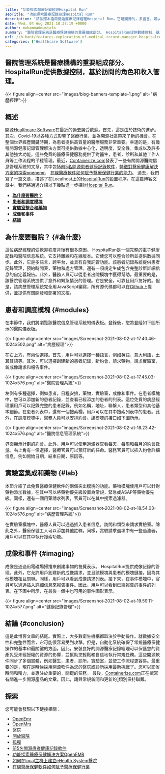 ```yaml
---
title: "功能探索醫療記錄經理Hospital Run" 
seoTitle: "功能探索醫療記錄經理Hospital Run" 
description: "請按照本指南開始醫療記錄經理Hospital Run。它是開源的，多語言，可以自動化許多重要的過程。" 
date: Wed, 04 Aug 2021 18:37:19 +0000
author: muhammadmustafa
summary: "醫院管理系統是醫療保健機構的重要組成部分。 HospitalRun提供數據控制，基於訪問的角色和收入管理。" 
url: /zh-hant/features-exploration-of-medical-record-manager-hospitalrun/
categories: ['Healthcare Software']
---
```


## 醫院管理系統是醫療機構的重要組成部分。 HospitalRun提供數據控制，基於訪問的角色和收入管理。

{{< figure align=center src="images/blog-banners-template-1.png" alt="病歷經理">}}


## 概述
開源[Healthcare Software][1]在最近的過去廣受歡迎。首先，這是由於技術的進步。其次，Covid-19以各種方式影響了醫療行業，並為開源社區帶來了新的機會。在整個世界經歷關鍵時期，為患者提供高質量的醫療服務非常重要。幸運的是，有幾種開源健康記錄管理​​解決方案可提供數據中心化，透明度，安全性，集成以及許多其他強大功能。這些免費的醫療保健服務提供了對醫生，患者，診所和其他工作人員等工作流程的平穩管理。最近，[Containerize.com][2]發表了一些有關開源醫院信息管理系統的文章，其中包括[前5名開源患者健康記錄軟件][3]，[特徵對醫療健康解決方案的探索openemr][4]， [在線醫療軟件如何賦予醫療保健行業的能力][5]。
過去，我們寫了一篇文章，描述了在Localhost上的[HospitalRun][6]的設置程序。在這篇博客文章中，我們將通過介紹以下幾點進一步探討[Hospital Run][6]。
  * **[為什麼要醫院？][7]**
  * **[患者和調度模塊][8]**
  * **[實驗室整合和藥物][9]**
  * **[成像和事件][10]**
  * **[結論][11]**

## 為什麼要醫院？   {#為什麼}
這位病歷經理的受歡迎程度背後有很多原因。 HospitalRun是一個完整的電子健康記錄和醫院信息系統。它支持離線和在線版本。它使您可以整合診所並提供數據同步。此外，它是多語言，跨平台，並具有自我託管功能。該患者記錄系統提供患者記錄管理，預約時間表，藥物和處方管理。還有一項規定生成包含完整診斷詳細信息的自定義報告。此外，醫務人員可以從患者出院模塊中獲得幫助。最重要的是，該醫院管理系統提供了意外和緊急情況的管理。它是安全，可靠且用戶友好的。但是，該病歷管理系統完全用JavaScript編寫，所有源代碼都可以在[Github][12]上提供，並提供有關開發和部署的文檔。

## 患者和調度模塊 {#modules}
在本節中，我們將瀏覽該醫院信息管理系統的儀表板。登錄後，您將登陸如下圖所示的醫院儀表板。

{{< figure align=center src="images/Screenshot-2021-08-02-at-17.40.46-1024x502.png" alt="病歷經理">}}

在右上方，有兩個選擇。首先，用戶可以選擇一種語言，例如英語，意大利語，土耳其語等。其次，可以選擇創建新的患者記錄，新約會，請求藥物，請求實驗室，新成像請求和報告事件。

{{< figure align=center src="images/Screenshot-2021-08-02-at-17.45.03-1024x576.png" alt="醫院管理系統">}}

左側有多種選擇，例如患者，日程安排，藥物，實驗室，成像和事件。在患者模塊中，您可以添加新的患者記錄，並查看已經添加的患者的列表。這位免費的病歷經理讓用戶可以記錄完整的患者記錄，例如名稱，地址，聯繫人，患者類型和其他基本細節。在患者列表中，還有一個搜索欄，用戶可以在其中搜索列表中的患者。此外，在調度模塊中，醫務人員可以安排約會。該模塊的接口如下圖所示。

{{< figure align=center src="images/Screenshot-2021-08-02-at-18.23.42-1024x576.png" alt="醫院信息管理系統">}}

界面顯示計劃的約會。此外，用戶可以使用過濾器查看每天，每周和每月的約會數量。右上角有一個選擇，醫療官員可以預訂新的任命。醫務官員可以插入約會詳細信息，例如開始日期，結束日期，原因等。

## 實驗室集成和藥物 {#lab}
本節介紹了此免費醫療保健軟件的兩個突出模塊的功能。藥物模塊使用戶可以針對藥物添加數據，在其中可以將藥物優先級設置為常規，緊急或ASAP等藥物優先級。同樣，還有一個用藥請求列表，官員可以在其中搜索過濾器。

{{< figure align=center src="images/Screenshot-2021-08-02-at-18.54.03-1024x576.png" alt="病歷管理系統">}}

在實驗室模塊中，醫療人員可以通過插入患者信息，訪問和類型來請求實驗室。除此之外，醫療保健工人可以添加其他註釋。同樣，實驗請求選項中有一些過濾器，用戶可以在其中執行搜索功能。

## 成像和事件 {#imaging}
成像是通過用電磁場掃描來創建事物的視覺表示。 HospitalRun提供成像記錄的管理。此外，它允許用戶創建新的成像請求，並且該模塊與患者的模塊鏈接，因為其他模塊相互關聯。同樣，用戶可以看到成像請求列表。接下來，在事件模塊中，官員可以通過插入詳細信息來報告事件。因此，用戶可以看到已經報告的事件的列表。在下圖中所示，在最後一個中也可用的事件圖形表示。

{{< figure align=center src="images/Screenshot-2021-08-02-at-19.59.11-1024x577.png" alt="健康記錄管理">}}


## 結論 {#conclusion}
這是此博客文章的結尾。實際上，大多數衛生機構都取決於手動操作。就數據安全性和完整性而言，它可能很容易受到攻擊。但是，自動化系統確保了常規醫療保健操作的基本和最關鍵的方面。因此，安裝良好的開源醫療記錄經理可以保護您的資產免受未經授權的資源的影響，並幫助您輕鬆和自信地執行常規任務。這些開源軟件同步了多個實體，例如醫生，患者，診所，實驗室，並使工作流程更容易。最重要的是，現在是時候採用開源軟件為您的醫院或診所採用最新挑戰了。您可以節省時間和精力，並專注於重要的，關鍵的任務。
最後，[Containerize.com][2]正在撰寫有關進一步開源產品的文章。因此，請與常規新聞和更新的[1]類別保持聯繫。

## 探索
您可能會發現以下鏈接相關：
  * [OpenEmr][13]
  * [OpenMrs][14]
  * [醫院][15]
  * [開放醫院][16]
  * [孤獨][17]
  * [前5名開源患者健康記錄軟件][3]
  * [功能探索醫療保健解決方案OpenEMR][4]
  * [如何在local主機上建立eHealth System醫院][18]
  * [在線醫療保健軟件如何賦予醫療保健行業][5]

  
[1]: https://products.containerize.com/healthcare-technologies/
[2]: https://www.containerize.com/
[3]: https://blog.containerize.com/2021/03/05/top-5-open-source-patient-record-management-software/
[4]: https://blog.containerize.com/healthcare-software/open-source-medical-software-openemr-features/
[5]: https://blog.containerize.com/2021/02/12/how-online-healthcare-software-empowers-healthcare-industry/
[6]: https://products.containerize.com/healthcare-technologies/hospitalrun/
[7]: #why
[8]: #modules
[9]: #lab
[10]: #imaging
[11]: #Conclusion
[12]: https://github.com/HospitalRun/hospitalrun
[13]: https://products.containerize.com/health-care-technologies/openemr
[14]: https://products.containerize.com/health-care-technologies/openmrs
[15]: https://products.containerize.com/healthcare-technologies/hospitalrun
[16]: https://products.containerize.com/healthcare-technologies/open-hospital
[17]: https://products.containerize.com/healthcare-technologies/solismed
[18]: https://blog.containerize.com/healthcare-software/how-to-install-hospitalrun-hospital-management-system/
